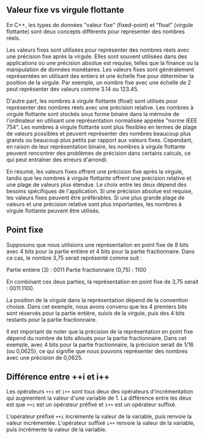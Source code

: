 
## Valeur fixe vs virgule flottante

En C++, les types de données "valeur fixe" (fixed-point) et "float" (virgule flottante) sont deux concepts différents pour représenter des nombres réels.

Les valeurs fixes sont utilisées pour représenter des nombres réels avec une précision fixe après la virgule. Elles sont souvent utilisées dans des applications où une précision absolue est requise, telles que la finance ou la manipulation de données monétaires. Les valeurs fixes sont généralement représentées en utilisant des entiers et une échelle fixe pour déterminer la position de la virgule. Par exemple, un nombre fixe avec une échelle de 2 peut représenter des valeurs comme 3.14 ou 123.45.

D'autre part, les nombres à virgule flottante (float) sont utilisés pour représenter des nombres réels avec une précision relative. Les nombres à virgule flottante sont stockés sous forme binaire dans la mémoire de l'ordinateur en utilisant une représentation normalisée appelée "norme IEEE 754". Les nombres à virgule flottante sont plus flexibles en termes de plage de valeurs possibles et peuvent représenter des nombres beaucoup plus grands ou beaucoup plus petits par rapport aux valeurs fixes. Cependant, en raison de leur représentation binaire, les nombres à virgule flottante peuvent rencontrer des problèmes de précision dans certains calculs, ce qui peut entraîner des erreurs d'arrondi.

En résumé, les valeurs fixes offrent une précision fixe après la virgule, tandis que les nombres à virgule flottante offrent une précision relative et une plage de valeurs plus étendue. Le choix entre les deux dépend des besoins spécifiques de l'application. Si une précision absolue est requise, les valeurs fixes peuvent être préférables. Si une plus grande plage de valeurs et une précision relative sont plus importantes, les nombres à virgule flottante peuvent être utilisés.

## Point fixe

Supposons que nous utilisions une représentation en point fixe de 8 bits avec 4 bits pour la partie entière et 4 bits pour la partie fractionnaire. Dans ce cas, le nombre 3,75 serait représenté comme suit :

Partie entière (3) : 0011
Partie fractionnaire (0,75) : 1100

En combinant ces deux parties, la représentation en point fixe de 3,75 serait : 0011.1100.

La position de la virgule dans la représentation dépend de la convention choisie. Dans cet exemple, nous avons convenu que les 4 premiers bits sont réservés pour la partie entière, suivis de la virgule, puis des 4 bits restants pour la partie fractionnaire.

Il est important de noter que la précision de la représentation en point fixe dépend du nombre de bits alloués pour la partie fractionnaire. Dans cet exemple, avec 4 bits pour la partie fractionnaire, la précision serait de 1/16 (ou 0,0625), ce qui signifie que nous pouvons représenter des nombres avec une précision de 0,0625.

## Différence entre ++i et i++

Les opérateurs `++i` et `i++` sont tous deux des opérateurs d'incrémentation qui augmentent la valeur d'une variable de 1. La différence entre les deux est que `++i` est un opérateur préfixé et `i++` est un opérateur suffixé.

L'opérateur préfixé `++i` incrémente la valeur de la variable, puis renvoie la valeur incrémentée. L'opérateur suffixé `i++` renvoie la valeur de la variable, puis incrémente la valeur de la variable.